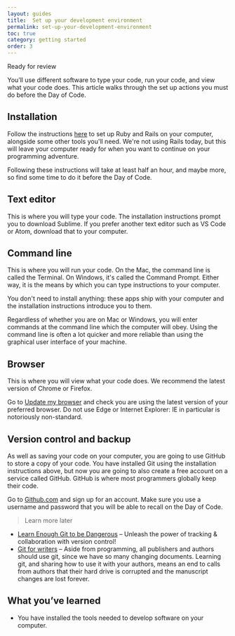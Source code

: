 ```yaml
---
layout: guides
title:  Set up your development environment
permalink: set-up-your-development-environment
toc: true
category: getting started
order: 3
---
```

<!-- <span class="tag tag--draft">Not started</span> -->
<!-- <span class="tag tag--progress">In progress</span> -->
<span class="tag tag--review">Ready for review</span>
<!-- <span class="tag tag--approved">Approved</span> -->

<p class="abstract">
  You’ll use different software to type your code, run your code, and view what your code does. This article walks through the set up actions you must do before the Day of Code.
</p>

## Installation

Follow the instructions [here](http://installrails.com/) to set up Ruby and Rails on your computer, alongside some other tools you'll need. We're not using Rails today, but this will leave your computer ready for when you want to continue on your programming adventure.

Following these instructions will take at least half an hour, and maybe more, so find some time to do it before the Day of Code.

## Text editor

This is where you will type your code. The installation instructions prompt you to download Sublime. If you prefer another text editor such as VS Code or Atom, download that to your computer.

## Command line

This is where you will run your code. On the Mac, the command line is called the Terminal. On Windows, it's called the Command Prompt. Either way, it is the means by which you can type instructions to your computer.

You don't need to install anything: these apps ship with your computer and the installation instructions introduce you to them.

Regardless of whether you are on Mac or Windows, you will enter commands at the command line which the computer will obey. Using the command line is often a lot quicker and more reliable than using the graphical user interface of your machine.

## Browser

This is where you will view what your code does. We recommend the latest version of Chrome or Firefox.

Go to [Update my browser](https://updatemybrowser.org/) and check you are using the latest version of your preferred browser. Do not use Edge or Internet Explorer: IE in particular is notoriously non-standard.

## Version control and backup

As well as saving your code on your computer, you are going to use GitHub to store a copy of your code. You have installed Git using the installation instructions above, but now you are going to also create a free account on a service called GitHub. GitHub is where most programmers globally keep their code.

Go to [Github.com](https://github.com/) and sign up for an account. Make sure you use a username and password that you will be able to recall on the Day of Code.

> <span class="learn-more">Learn more later<span>
* [Learn Enough Git to be Dangerous](https://www.learnenough.com/git) – Unleash the power of
tracking & collaboration with version control!
* [Git for writers](https://medium.com/@sayhellotovanessa/git-for-writers-write-fiction-like-a-good-programmer-ea6f0309a69a) – Aside from programming, all publishers and authors should use git, since we have so many changing documents. Learning git, and sharing how to use it with your authors, means an end to calls from authors that their hard drive is corrupted and the manuscript changes are lost forever.


## What you’ve learned

* You have installed the tools needed to develop software on your computer.

